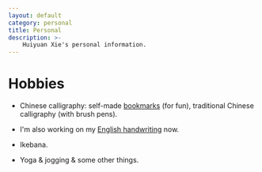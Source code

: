 ```yaml
---
layout: default
category: personal
title: Personal
description: >-
    Huiyuan Xie's personal information.
---
```


# Hobbies

* Chinese calligraphy: self-made [bookmarks](http://img/bookmark.png) (for fun), traditional Chinese calligraphy (with brush pens).

* I'm also working on my [English handwriting](http://img/xmas.png) now.

* Ikebana.

* Yoga & jogging & some other things.

